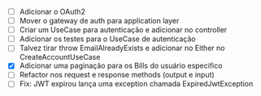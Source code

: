 - [ ] Adicionar o OAuth2 
- [ ] Mover o gateway de auth para application layer
- [ ] Criar um UseCase para autenticação e adicionar no controller
- [ ] Adicionar os testes para o UseCase de autenticação
- [ ] Talvez tirar throw EmailAlreadyExists e adicionar no Either no CreateAccountUseCase
- [X] Adicionar uma paginação para os Bills do usuário especifico
- [ ] Refactor nos request e response methods (output e input)
- [ ] Fix: JWT expirou lança uma exception chamada ExpiredJwtException